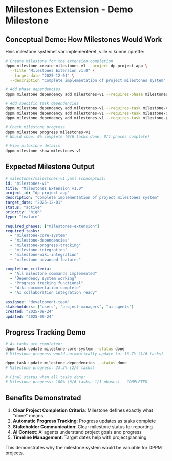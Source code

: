 # Milestones Extension - Demo Milestone

## Conceptual Demo: How Milestones Would Work

Hvis milestone systemet var implementeret, ville vi kunne oprette:

```bash
# Create milestone for the extension completion
dppm milestone create milestones-v1 --project dp-project-app \
  --title "Milestones Extension v1.0" \
  --target-date "2025-12-01" \
  --description "Complete implementation of project milestones system"

# Add phase dependencies
dppm milestone dependency add milestones-v1 --requires-phase milestones-extension

# Add specific task dependencies
dppm milestone dependency add milestones-v1 --requires-task milestone-core-system
dppm milestone dependency add milestones-v1 --requires-task milestone-dependencies
dppm milestone dependency add milestones-v1 --requires-task milestone-progress-tracking

# Check milestone progress
dppm milestone progress milestones-v1
# Would show: 0% complete (0/6 tasks done, 0/1 phases complete)

# View milestone details
dppm milestone show milestones-v1
```

## Expected Milestone Output

```yaml
# milestones/milestones-v1.yaml (conceptual)
id: "milestones-v1"
title: "Milestones Extension v1.0"
project_id: "dp-project-app"
description: "Complete implementation of project milestones system"
target_date: "2025-12-01"
status: "active"
priority: "high"
type: "feature"

required_phases: ["milestones-extension"]
required_tasks:
  - "milestone-core-system"
  - "milestone-dependencies"
  - "milestone-progress-tracking"
  - "milestone-integration"
  - "milestone-wiki-integration"
  - "milestone-advanced-features"

completion_criteria:
  - "All milestone commands implemented"
  - "Dependency system working"
  - "Progress tracking functional"
  - "Wiki documentation complete"
  - "AI collaboration integration ready"

assignee: "development-team"
stakeholders: ["users", "project-managers", "ai-agents"]
created: "2025-09-24"
updated: "2025-09-24"
```

## Progress Tracking Demo

```bash
# As tasks are completed:
dppm task update milestone-core-system --status done
# Milestone progress would automatically update to: 16.7% (1/6 tasks)

dppm task update milestone-dependencies --status done
# Milestone progress: 33.3% (2/6 tasks)

# Final status when all tasks done:
# Milestone progress: 100% (6/6 tasks, 1/1 phases) - COMPLETED
```

## Benefits Demonstrated

1. **Clear Project Completion Criteria**: Milestone defines exactly what "done" means
2. **Automatic Progress Tracking**: Progress updates as tasks complete
3. **Stakeholder Communication**: Clear milestone status for reporting
4. **AI Context**: AI agents understand project goals and progress
5. **Timeline Management**: Target dates help with project planning

This demonstrates why the milestone system would be valuable for DPPM projects.